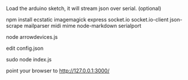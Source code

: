 Load the arduino sketch, it will stream json over serial. (optional)

npm install ecstatic imagemagick express socket.io socket.io-client json-scrape mailparser midi mime node-markdown serialport

node arrowdevices.js

edit config.json

sudo node index.js

point your browser to http://127.0.0.1:3000/

